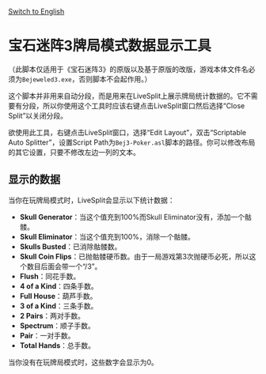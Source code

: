 [Switch to English](./readme.md)

# 宝石迷阵3牌局模式数据显示工具

（此脚本仅适用于《宝石迷阵3》的原版以及基于原版的改版，游戏本体文件名必须为`Bejeweled3.exe`，否则脚本不会起作用。）

这个脚本并非用来自动分段，而是用来在LiveSplit上展示牌局统计数据的。它不需要有分段，所以你使用这个工具时应该右键点击LiveSplit窗口然后选择“Close Split”以关闭分段。

欲使用此工具，右键点击LiveSplit窗口，选择“Edit Layout”，双击“Scriptable Auto Splitter”，设置Script Path为`Bej3-Poker.asl`脚本的路径。你可以修改布局的其它设置，只要不修改左边一列的文本。

## 显示的数据

当你在玩牌局模式时，LiveSplit会显示以下统计数据：

* **Skull Generator**：当这个值充到100%而Skull Eliminator没有，添加一个骷髅。
* **Skull Eliminator**：当这个值充到100%，消除一个骷髅。
* **Skulls Busted**：已消除骷髅数。
* **Skull Coin Flips**：已抛骷髅硬币数。由于一局游戏第3次抛硬币必死，所以这个数目后面会带一个“/3”。
* **Flush**：同花手数。
* **4 of a Kind**：四条手数。
* **Full House**：葫芦手数。
* **3 of a Kind**：三条手数。
* **2 Pairs**：两对手数。
* **Spectrum**：顺子手数。
* **Pair**：一对手数。
* **Total Hands**：总手数。

当你没有在玩牌局模式时，这些数字会显示为0。

